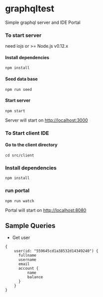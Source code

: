 # graphqltest
Simple graphql server and IDE Portal


### To start server

need iojs or >= Node.js v0.12.x

#### Install dependencies
```
npm install
```
#### Seed data base
```
npm run seed
```
#### Start server
```
npm start
```
Server will start on [http://localhost:3000](http://localhost:3000)

### To Start client IDE

#### Go to the client directory
```
cd src/client
```

### Install dependencies
```
npm install
```

### run portal
```
npm run watch
```
Portal will start on [http://localhost:8080](http://localhost:8080)


## Sample Queries

* Get user
```
{
    user(id: "559645cd1a38532d14349240") {
      fullname
      username
      email
      account {
          name
          balance
      }
    }
}
```
